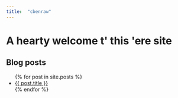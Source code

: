 ```yaml
---
title:  "cbenraw"
---
```


# A hearty welcome t' this 'ere site

## Blog posts

<ul>
  {% for post in site.posts %}
    <li>
      <a href="{{ post.url }}">{{ post.title }}</a>
    </li>
  {% endfor %}
</ul>